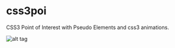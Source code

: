 css3poi
=======

CSS3 Point of Interest with Pseudo Elements and css3 animations.

![alt tag](http://cic8on.de/git/css3poi-screen.png)
